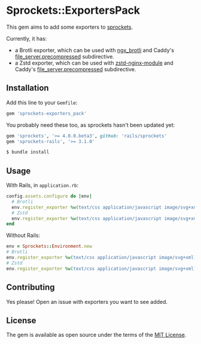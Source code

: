 # Sprockets::ExportersPack

This gem aims to add some exporters to [sprockets][rails/sprockets].

Currently, it has:
- a Brotli exporter, which can be used with [ngx_brotli][google/ngx_brotli] and Caddy's [file_server.precompressed] subdirective.
- a Zstd exporter, which can be used with [zstd-nginx-module][tokers/zstd-nginx-module] and Caddy's [file_server.precompressed] subdirective.

## Installation

Add this line to your `Gemfile`:

```ruby
gem 'sprockets-exporters_pack'
```

You probably need these too, as sprockets hasn't been updated yet:

```ruby
gem 'sprockets', '>= 4.0.0.beta3', github: 'rails/sprockets'
gem 'sprockets-rails', '>= 3.1.0'
```

```bash
$ bundle install
```

## Usage

With Rails, in `application.rb`:

```ruby
config.assets.configure do |env|
  # Brotli
  env.register_exporter %w(text/css application/javascript image/svg+xml), Sprockets::ExportersPack::BrotliExporter
  # Zstd
  env.register_exporter %w(text/css application/javascript image/svg+xml), Sprockets::ExportersPack::ZstdExporter
end
```

Without Rails:

```ruby
env = Sprockets::Environment.new
# Brotli
env.register_exporter %w(text/css application/javascript image/svg+xml), Sprockets::ExportersPack::BrotliExporter
# Zstd
env.register_exporter %w(text/css application/javascript image/svg+xml), Sprockets::ExportersPack::ZstdExporter
```

## Contributing

Yes please! Open an issue with exporters you want to see added.

## License

The gem is available as open source under the terms of the [MIT License](http://opensource.org/licenses/MIT).

[rails/sprockets]: https://github.com/rails/sprockets
[rails/rails]: https://github.com/rails/rails
[google/ngx_brotli]: https://github.com/google/ngx_brotli
[tokers/zstd-nginx-module]: https://github.com/tokers/zstd-nginx-module
[file_server.precompressed]: https://caddyserver.com/docs/caddyfile/directives/file_server#precompressed
